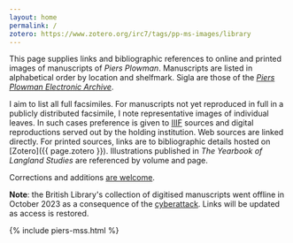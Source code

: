 ```yaml
---
layout: home
permalink: /
zotero: https://www.zotero.org/irc7/tags/pp-ms-images/library
---
```


This page supplies links and bibliographic references to online and printed images of manuscripts of *Piers Plowman*.
Manuscripts are listed in alphabetical order by location and shelfmark.
Sigla are those of the [*Piers Plowman Electronic Archive*](http://piers.chass.ncsu.edu/).

I aim to list all full facsimiles.
For manuscripts not yet reproduced in full in a publicly distributed facsimile, I note representative images of individual leaves.
In such cases preference is given to [IIIF](https://iiif.io/) sources and digital reproductions served out by the holding institution.
Web sources are linked directly.
For printed sources, links are to bibliographic details hosted on [Zotero]({{ page.zotero }}).
Illustrations published in *The Yearbook of Langland Studies* are referenced by volume and page.

Corrections and additions [are welcome](/piers-pictures/about).

**Note**: the British Library's collection of digitised manuscripts went offline in October 2023 as a consequence of the [cyberattack](https://www.bl.uk/cyber-incident/).
Links will be updated as access is restored.

{% include piers-mss.html %}
